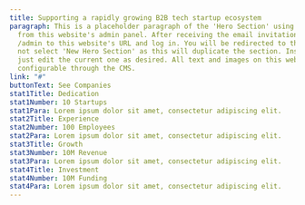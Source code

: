 ```yaml
---
title: Supporting a rapidly growing B2B tech startup ecosystem
paragraph: This is a placeholder paragraph of the 'Hero Section' using the CMS
  from this website's admin panel. After receiving the email invitation, add
  /admin to this website's URL and log in. You will be redirected to the CMS. Do
  not select 'New Hero Section' as this will duplicate the section. Instead,
  just edit the current one as desired. All text and images on this website are
  configurable through the CMS.
link: "#"
buttonText: See Companies
stat1Title: Dedication
stat1Number: 10 Startups
stat1Para: Lorem ipsum dolor sit amet, consectetur adipiscing elit.
stat2Title: Experience
stat2Number: 100 Employees
stat2Para: Lorem ipsum dolor sit amet, consectetur adipiscing elit.
stat3Title: Growth
stat3Number: 10M Revenue
stat3Para: Lorem ipsum dolor sit amet, consectetur adipiscing elit.
stat4Title: Investment
stat4Number: 10M Funding
stat4Para: Lorem ipsum dolor sit amet, consectetur adipiscing elit.
---
```

